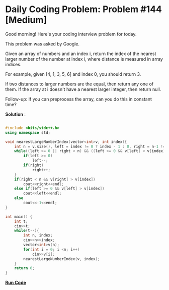 # Daily Coding Problem: Problem #144 [Medium]

Good morning! Here's your coding interview problem for today.

This problem was asked by Google.

Given an array of numbers and an index i, return the index of the nearest larger number of the number at index i, where distance is measured in array indices.

For example, given [4, 1, 3, 5, 6] and index 0, you should return 3.

If two distances to larger numbers are the equal, then return any one of them. If the array at i doesn't have a nearest larger integer, then return null.

Follow-up: If you can preprocess the array, can you do this in constant time?

**Solution** :

```cpp

#include <bits/stdc++.h>
using namespace std;

void nearestLargeNumberIndex(vector<int>v, int index){
    int n = v.size(), left = index != 0 ? index - 1 : 0, right = n-1 != index ? index + 1 : index;
    while((left >= 0 || right < n) && ((left >= 0 && v[left] < v[index]) || (right < n && v[right] < v[index]))){
        if(left >= 0)
            left--;
        if(right)
            right++;
    }
    if(right < n && v[right] > v[index])
        cout<<right<<endl;
    else if(left >= 0 && v[left] > v[index])
        cout<<left<<endl;
    else 
        cout<<-1<<endl;
}

int main() {
    int t;
    cin>>t;
    while(t--){
        int n, index;
        cin>>n>>index;
        vector<int>v(n);
        for(int i = 0; i <n; i++)
            cin>>v[i];
        nearestLargeNumberIndex(v, index);
    }
    return 0;
}

```

**[Run Code](https://ide.geeksforgeeks.org/fYgq4bWi7K)**